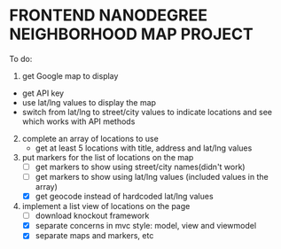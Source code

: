 # FRONTEND NANODEGREE NEIGHBORHOOD MAP PROJECT

To do:

1. get Google map to display
  -	get API key
  -	use lat/lng values to display the map
  -	switch from lat/lng to street/city values to indicate locations
	  and see which works with API methods
2. complete an array of locations to use
	-	get at least 5 locations with title, address and lat/lng values
3. put markers for the list of locations on the map
	-	[ ] get markers to show using street/city names(didn't work)
	-	[ ] get markers to show using lat/lng values (included values in the array)
	- [X]	get geocode instead of hardcoded lat/lng values
4. implement a list view of locations on the page
	-	[ ]	download knockout framework
	-	[X]	separate concerns in mvc style: model, view and viewmodel
	-	[X]	separate maps and markers, etc
